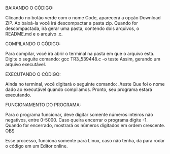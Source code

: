 BAIXANDO O CÓDIGO:

Clicando no botão verde com o nome Code, aparecerá a opção Download ZIP.
Ao baixá-la você irá descompactar a pasta zip. Quando for descompactada, irá gerar uma pasta, contendo dois arquivos, o README.md e o arquivo .c.

COMPILANDO O CÓDIGO:

Para compilar, você irá abrir o terminal na pasta em que o arquivo está.
Digite o seguite comando: gcc TR3_539448.c -o teste
Assim, gerando um arquivo executável.

EXECUTANDO O CÓDIGO:

Ainda no terminal, você digitará o seguinte comando: ./teste
Que foi o nome dado ao executável quando compilamos.
Pronto, seu programa estará executando.

FUNCIONAMENTO DO PROGRAMA:

Para o programa funcionar, deve digitar somente números inteiros não negativos, entre 0-5000.
Caso queira encerrar o programa digite -1.
Quando for encerrado, mostrará os números digitados em ordem crescente.
OBS

Esse processo, funciona somente para Linux, caso não tenha, da para rodar o código em um Editor online.
